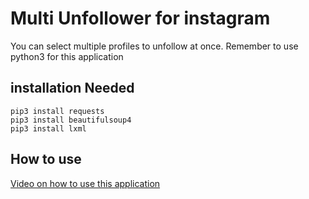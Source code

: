 # Multi Unfollower for instagram
You can select multiple profiles to unfollow at once. Remember to use python3 for this application
## installation Needed
```
pip3 install requests
pip3 install beautifulsoup4
pip3 install lxml
```
## How to use
[Video on how to use this application](https://streamable.com/gxyrc)
